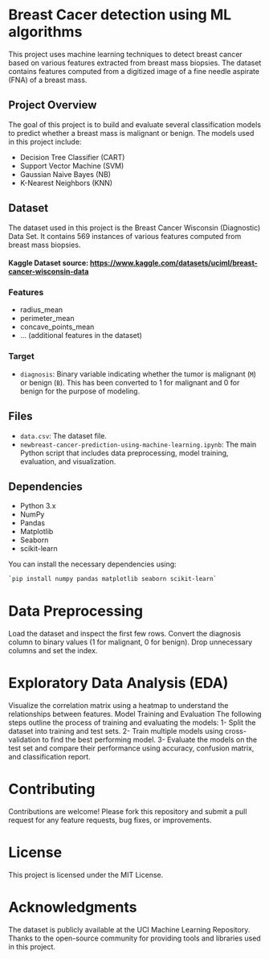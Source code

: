 # Breast Cacer detection using ML algorithms

This project uses machine learning techniques to detect breast cancer based on various features extracted from breast mass biopsies. The dataset contains features computed from a digitized image of a fine needle aspirate (FNA) of a breast mass.


## Project Overview

The goal of this project is to build and evaluate several classification models to predict whether a breast mass is malignant or benign. The models used in this project include:

- Decision Tree Classifier (CART)
- Support Vector Machine (SVM)
- Gaussian Naive Bayes (NB)
- K-Nearest Neighbors (KNN)

## Dataset

The dataset used in this project is the Breast Cancer Wisconsin (Diagnostic) Data Set. It contains 569 instances of various features computed from breast mass biopsies.

#### Kaggle Dataset source: https://www.kaggle.com/datasets/uciml/breast-cancer-wisconsin-data

### Features

- radius_mean
- perimeter_mean
- concave_points_mean
- ... (additional features in the dataset)

### Target

- `diagnosis`: Binary variable indicating whether the tumor is malignant (`M`) or benign (`B`). This has been converted to 1 for malignant and 0 for benign for the purpose of modeling.

## Files

- `data.csv`: The dataset file.
- `newbreast-cancer-prediction-using-machine-learning.ipynb`: The main Python script that includes data preprocessing, model training, evaluation, and visualization.

## Dependencies

- Python 3.x
- NumPy
- Pandas
- Matplotlib
- Seaborn
- scikit-learn

You can install the necessary dependencies using:

```bash
`pip install numpy pandas matplotlib seaborn scikit-learn`
```
# Data Preprocessing
Load the dataset and inspect the first few rows.
Convert the diagnosis column to binary values (1 for malignant, 0 for benign).
Drop unnecessary columns and set the index.

# Exploratory Data Analysis (EDA)
Visualize the correlation matrix using a heatmap to understand the relationships between features.
Model Training and Evaluation
The following steps outline the process of training and evaluating the models:
1- Split the dataset into training and test sets.
2- Train multiple models using cross-validation to find the best performing model.
3- Evaluate the models on the test set and compare their performance using accuracy, confusion matrix, and classification report.

# Contributing
Contributions are welcome! Please fork this repository and submit a pull request for any feature requests, bug fixes, or improvements.

# License
This project is licensed under the MIT License.

# Acknowledgments
The dataset is publicly available at the UCI Machine Learning Repository.
Thanks to the open-source community for providing tools and libraries used in this project.

